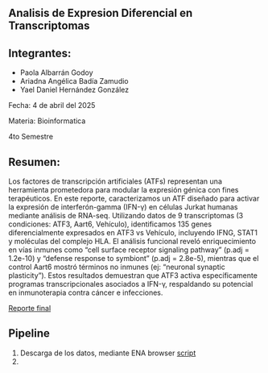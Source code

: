 ## Analisis de Expresion Diferencial en Transcriptomas 

## Integrantes:
- Paola Albarrán Godoy
- Ariadna Angélica Badía Zamudio
- Yael Daniel Hernández González

Fecha: 4 de abril del 2025

Materia: Bioinformatica

4to Semestre

## Resumen:

Los factores de transcripción artificiales (ATFs) representan una herramienta prometedora para modular la expresión génica con fines terapéuticos. En este reporte, caracterizamos un ATF diseñado para activar la expresión de interferón-gamma (IFN-γ) en células Jurkat humanas mediante análisis de RNA-seq. Utilizando datos de 9 transcriptomas (3 condiciones: ATF3, Aart6, Vehículo), identificamos 135 genes diferencialmente expresados en ATF3 vs Vehículo, incluyendo IFNG, STAT1 y moléculas del complejo HLA. El análisis funcional reveló enriquecimiento en vías inmunes como “cell surface receptor signaling pathway” (p.adj = 1.2e-10) y “defense response to symbiont” (p.adj = 2.8e-5), mientras que el control Aart6 mostró términos no inmunes (ej: “neuronal synaptic plasticity”). Estos resultados demuestran que ATF3 activa específicamente programas transcripcionales asociados a IFN-γ, respaldando su potencial en inmunoterapia contra cáncer e infecciones.

[Reporte final](https://yaelherng.github.io/Reporte_Final/)

## Pipeline
1. Descarga de los datos, mediante ENA browser [script](https://github.com/YaelHernG/RNA-seq/blob/main/Scripts/PRJNA1198988_download.sh)
2. 
